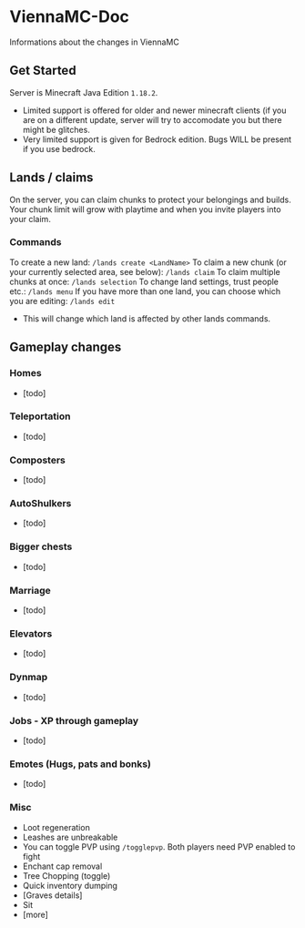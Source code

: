 # ViennaMC-Doc
Informations about the changes in ViennaMC

## Get Started
Server is Minecraft Java Edition `1.18.2`.
- Limited support is offered for older and newer minecraft clients (if you are on a different update, server will try to accomodate you but there might be glitches.
- Very limited support is given for Bedrock edition. Bugs WILL be present if you use bedrock.

## Lands / claims
On the server, you can claim chunks to protect your belongings and builds. Your chunk limit will grow with playtime and when you invite players into your claim.

### Commands
To create a new land: `/lands create <LandName>`
To claim a new chunk (or your currently selected area, see below): `/lands claim`
To claim multiple chunks at once: `/lands selection`
To change land settings, trust people etc.: `/lands menu`
If you have more than one land, you can choose which you are editing: `/lands edit`
  - This will change which land is affected by other lands commands.
<More commands to document>
  
## Gameplay changes
### Homes
 - [todo]

### Teleportation
 - [todo]

### Composters
 - [todo]
  
### AutoShulkers
 - [todo]
  
### Bigger chests
 - [todo]
  
### Marriage
 - [todo]
  
### Elevators
 - [todo]

### Dynmap
 - [todo]
  
### Jobs - XP through gameplay
 - [todo]

### Emotes (Hugs, pats and bonks)
 - [todo]
  
### Misc
 - Loot regeneration
 - Leashes are unbreakable
 - You can toggle PVP using `/togglepvp`. Both players need PVP enabled to fight
 - Enchant cap removal
 - Tree Chopping (toggle)
 - Quick inventory dumping
 - [Graves details]
 - Sit
 - [more]
